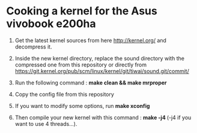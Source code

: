 # Cooking a kernel for the Asus vivobook e200ha 

1. Get the latest kernel sources from here http://kernel.org/ and decompress it. 

2. Inside the new kernel directory, replace the sound directory with the compressed one from this repository or directly from https://git.kernel.org/pub/scm/linux/kernel/git/tiwai/sound.git/commit/

3. Run the following command : <b>make clean && make mrproper </b>

4. Copy the config file from this repository

5. If you want to modify some options, run <b>make xconfig</b>

6. Then compile your new kernel with this command : <b>make -j4 </b> (-j4 if you want to use 4 threads...). 
